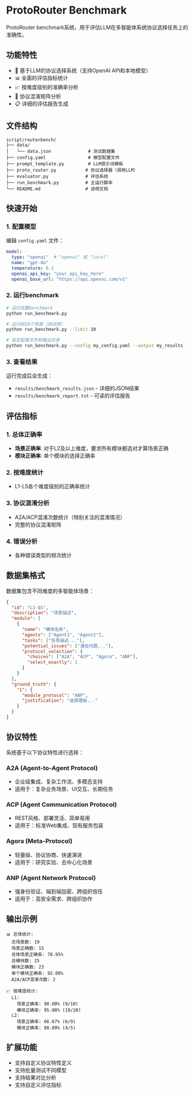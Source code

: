 # ProtoRouter Benchmark

ProtoRouter benchmark系统，用于评估LLM在多智能体系统协议选择任务上的准确性。

## 功能特性

- 🤖 基于LLM的协议选择系统（支持OpenAI API和本地模型）
- 📊 全面的评估指标统计
- 📈 按难度级别的准确率分析
- 🔄 协议混淆矩阵分析
- 📋 详细的评估报告生成

## 文件结构

```
script/routerbench/
├── data/
│   └── data.json              # 测试数据集
├── config.yaml                # 模型配置文件
├── prompt_template.py         # LLM提示词模板
├── proto_router.py           # 协议选择器（调用LLM）
├── evaluator.py              # 评估系统
├── run_benchmark.py          # 主运行脚本
└── README.md                 # 说明文档
```

## 快速开始

### 1. 配置模型

编辑 `config.yaml` 文件：

```yaml
model:
  type: "openai"  # "openai" 或 "local"
  name: "gpt-4o"
  temperature: 0.1
  openai_api_key: "your_api_key_here"
  openai_base_url: "https://api.openai.com/v1"
```

### 2. 运行benchmark

```bash
# 运行完整benchmark
python run_benchmark.py

# 运行前10个场景（测试用）
python run_benchmark.py --limit 10

# 指定配置文件和输出目录
python run_benchmark.py --config my_config.yaml --output my_results
```

### 3. 查看结果

运行完成后会生成：
- `results/benchmark_results.json` - 详细的JSON结果
- `results/benchmark_report.txt` - 可读的评估报告

## 评估指标

### 1. 总体正确率
- **场景正确率**: 对于L2及以上难度，要求所有模块都选对才算场景正确
- **模块正确率**: 单个模块的选择正确率

### 2. 按难度统计
- L1-L5各个难度级别的正确率统计

### 3. 协议混淆分析
- A2A/ACP混淆次数统计（特别关注的混淆情况）
- 完整的协议混淆矩阵

### 4. 错误分析
- 各种错误类型的频次统计

## 数据集格式

数据集包含不同难度的多智能体场景：

```json
{
  "id": "L1-Q1",
  "description": "场景描述",
  "module": [
    {
      "name": "模块名称",
      "agents": ["Agent1", "Agent2"],
      "tasks": ["任务描述..."],
      "potential_issues": ["潜在问题..."],
      "protocol_selection": {
        "choices": ["A2A", "ACP", "Agora", "ANP"],
        "select_exactly": 1
      }
    }
  ],
  "ground_truth": {
    "1": {
      "module_protocol": "ANP",
      "justification": "选择理由..."
    }
  }
}
```

## 协议特性

系统基于以下协议特性进行选择：

### A2A (Agent-to-Agent Protocol)
- 企业级集成、复杂工作流、多模态支持
- 适用于：复杂业务场景、UI交互、长期任务

### ACP (Agent Communication Protocol)  
- REST风格、部署灵活、简单易用
- 适用于：标准Web集成、现有服务包装

### Agora (Meta-Protocol)
- 轻量级、协议协商、快速演进
- 适用于：研究实验、去中心化场景

### ANP (Agent Network Protocol)
- 强身份验证、端到端加密、跨组织信任
- 适用于：高安全需求、跨组织协作

## 输出示例

```
📊 总体统计:
  总场景数: 19
  场景正确数: 15
  总体场景正确率: 78.95%
  总模块数: 25
  模块正确数: 23
  单个模块正确率: 92.00%
  A2A/ACP混淆次数: 2

📈 按难度统计:
  L1:
    场景正确率: 90.00% (9/10)
    模块正确率: 95.00% (19/20)
  L2:
    场景正确率: 66.67% (6/9)
    模块正确率: 88.89% (4/5)
```

## 扩展功能

- 支持自定义协议特性定义
- 支持批量测试不同模型
- 支持结果对比分析
- 支持自定义评估指标

